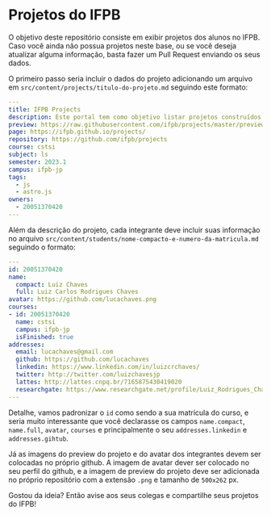 # Projetos do IFPB

O objetivo deste repositório consiste em exibir projetos dos alunos no IFPB. Caso você ainda não possua projetos neste base, ou se você deseja atualizar alguma informação, basta fazer um Pull Request enviando os seus dados.

O primeiro passo seria incluir o dados do projeto adicionando um arquivo em `src/content/projects/titulo-do-projeto.md` seguindo este formato:

```yaml
---
title: IFPB Projects
description: Este portal tem como objetivo listar projetos construídos pelos alunos do IFPB.
preview: https://raw.githubusercontent.com/ifpb/projects/master/preview.png
page: https://ifpb.github.io/projects/
repository: https://github.com/ifpb/projects
course: cstsi
subject: ls
semester: 2023.1
campus: ifpb-jp
tags:
  - js
  - astro.js
owners:
  - 20051370420
---

```

Além da descrição do projeto, cada integrante deve incluir suas informação no arquivo `src/content/students/nome-compacto-e-numero-da-matricula.md` seguindo o formato:

```yaml
---
id: 20051370420
name:
  compact: Luiz Chaves
  full: Luiz Carlos Rodrigues Chaves
avatar: https://github.com/lucachaves.png
courses:
- id: 20051370420
  name: cstsi
  campus: ifpb-jp
  isFinished: true
addresses:
  email: lucachaves@gmail.com
  github: https://github.com/lucachaves
  linkedin: https://www.linkedin.com/in/luizcrchaves/
  twitter: http://twitter.com/luizchavesjp
  lattes: http://lattes.cnpq.br/7165875430419020
  researchgate: https://www.researchgate.net/profile/Luiz_Rodrigues_Chaves
---
```

Detalhe, vamos padronizar o `id` como sendo a sua matrícula do curso, e seria muito interessante que você declarasse os campos `name.compact`, `name.full`, `avatar`, `courses` e principalmente o seu `addresses.linkedin` e `addresses.gihtub`.

Já as imagens do preview do projeto e do avatar dos integrantes devem ser colocadas no próprio github. A imagem de avatar dever ser colocado no seu perfil do github, e a imagem de preview do projeto deve ser adicionada no próprio repositório com a extensão `.png` e tamanho de `500x262` px.

Gostou da ideia? Então avise aos seus colegas e compartilhe seus projetos do IFPB!

